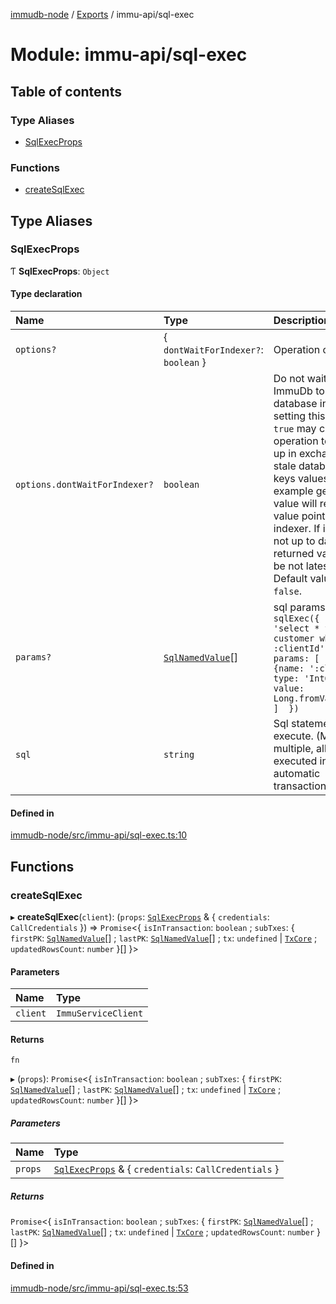 [immudb-node](../README.md) / [Exports](../modules.md) / immu-api/sql-exec

# Module: immu-api/sql-exec

## Table of contents

### Type Aliases

- [SqlExecProps](immu_api_sql_exec.md#sqlexecprops)

### Functions

- [createSqlExec](immu_api_sql_exec.md#createsqlexec)

## Type Aliases

### SqlExecProps

Ƭ **SqlExecProps**: `Object`

#### Type declaration

| Name | Type | Description |
| :------ | :------ | :------ |
| `options?` | { `dontWaitForIndexer?`: `boolean`  } | Operation options. |
| `options.dontWaitForIndexer?` | `boolean` | Do not wait for ImmuDb to update database indexes, setting this  value to `true` may cause operation to speed up in exchange for  stale database latest keys values.    For example geting key value will return key value pointed by  indexer. If indexer is not up to date, returned value may be not  latest value.    Default value is `false`. |
| `params?` | [`SqlNamedValue`](types_SQL.md#sqlnamedvalue)[] | sql params    ```ts    sqlExec({    sql: 'select * from customer where id = :clientId',    params: [      {name: ':clientId', type: 'Int64', value: Long.fromValue(10)},    ]  })  ``` |
| `sql` | `string` | Sql statements to execute. (May be multiple, all will be executed inside  automatic transaction.) |

#### Defined in

[immudb-node/src/immu-api/sql-exec.ts:10](https://github.com/user3232/node-immu-db/blob/30c0d74/immudb-node/src/immu-api/sql-exec.ts#L10)

## Functions

### createSqlExec

▸ **createSqlExec**(`client`): (`props`: [`SqlExecProps`](immu_api_sql_exec.md#sqlexecprops) & { `credentials`: `CallCredentials`  }) => `Promise`<{ `isInTransaction`: `boolean` ; `subTxes`: { `firstPK`: [`SqlNamedValue`](types_SQL.md#sqlnamedvalue)[] ; `lastPK`: [`SqlNamedValue`](types_SQL.md#sqlnamedvalue)[] ; `tx`: `undefined` \| [`TxCore`](types_Tx.md#txcore) ; `updatedRowsCount`: `number`  }[]  }\>

#### Parameters

| Name | Type |
| :------ | :------ |
| `client` | `ImmuServiceClient` |

#### Returns

`fn`

▸ (`props`): `Promise`<{ `isInTransaction`: `boolean` ; `subTxes`: { `firstPK`: [`SqlNamedValue`](types_SQL.md#sqlnamedvalue)[] ; `lastPK`: [`SqlNamedValue`](types_SQL.md#sqlnamedvalue)[] ; `tx`: `undefined` \| [`TxCore`](types_Tx.md#txcore) ; `updatedRowsCount`: `number`  }[]  }\>

##### Parameters

| Name | Type |
| :------ | :------ |
| `props` | [`SqlExecProps`](immu_api_sql_exec.md#sqlexecprops) & { `credentials`: `CallCredentials`  } |

##### Returns

`Promise`<{ `isInTransaction`: `boolean` ; `subTxes`: { `firstPK`: [`SqlNamedValue`](types_SQL.md#sqlnamedvalue)[] ; `lastPK`: [`SqlNamedValue`](types_SQL.md#sqlnamedvalue)[] ; `tx`: `undefined` \| [`TxCore`](types_Tx.md#txcore) ; `updatedRowsCount`: `number`  }[]  }\>

#### Defined in

[immudb-node/src/immu-api/sql-exec.ts:53](https://github.com/user3232/node-immu-db/blob/30c0d74/immudb-node/src/immu-api/sql-exec.ts#L53)
